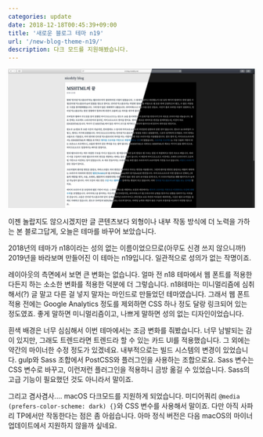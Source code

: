 ```yaml
---
categories: update
date: 2018-12-18T00:45:39+09:00
title: '새로운 블로그 테마 n19'
url: '/new-blog-theme-n19/'
description: 다크 모드를 지원해봤습니다.
---
```


![n19 테마](01.jpg)

이젠 놀랍지도 않으시겠지만 글 콘텐츠보다 외형이나 내부 작동 방식에 더 노력을 가하는 본 블로그답게, 오늘은 테마를 바꾸어 보았습니다.

2018년의 테마가 n18이라는 성의 없는 이름이었으므로(아무도 신경 쓰지 않으니까!) 2019년을 바라보며 만들어진 이 테마는 n19입니다. 일관적으로 성의가 없는 작명이죠.

레이아웃의 측면에서 보면 큰 변화는 없습니다. 얼마 전 n18 테마에서 웹 폰트를 적용한다든지 하는 소소한 변화를 적용한 덕분에 더 그렇습니다. n18테마는 미니멀리즘에 심취해서(?) 글 말고 다른 걸 넣지 말자는 마인드로 만들었던 테마였습니다. 그래서 웹 폰트 적용 전에는 Google Analytics 정도를 제외하면 CSS 하나 정도 달랑 링크되어 있는 정도였죠. 좋게 말하면 미니멀리즘이고, 나쁘게 말하면 성의 없는 디자인이었습니다.

흰색 배경은 너무 심심해서 이번 테마에서는 조금 변화를 줘봤습니다. 너무 남발되는 감이 있지만, 그래도 트렌드라면 트렌드라 할 수 있는 카드 UI를 적용했습니다. 그 외에는 약간의 마이너한 수정 정도가 있겠네요. 내부적으로는 빌드 시스템의 변경이 있었습니다. gulp와 Sass 조합에서 PostCSS와 플러그인을 사용하는 조합으로요. Sass 변수는 CSS 변수로 바꾸고, 이런저런 플러그인을 적용하니 금방 옮길 수 있었습니다. Sass의 고급 기능이 필요했던 것도 아니라서 말이죠.

그리고 겸사겸사.... macOS 다크모드를 지원하게 되었습니다. 미디어쿼리 `@media (prefers-color-scheme: dark) {}`와 CSS 변수를 사용해서 말이죠. 다만 아직 사파리 TP에서만 작동한다는 점은 좀 아쉽습니다. 아마 정식 버전은 다음 macOS의 마이너 업데이트에서 지원하지 않을까 싶네요.
